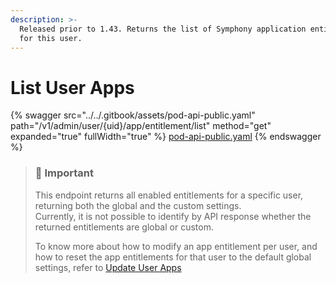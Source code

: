 ```yaml
---
description: >-
  Released prior to 1.43. Returns the list of Symphony application entitlements
  for this user.
---
```


# List User Apps

{% swagger src="../../.gitbook/assets/pod-api-public.yaml" path="/v1/admin/user/{uid}/app/entitlement/list" method="get" expanded="true" fullWidth="true" %}
[pod-api-public.yaml](../../.gitbook/assets/pod-api-public.yaml)
{% endswagger %}

> ### 🚧 Important
>
> This endpoint returns all enabled entitlements for a specific user, returning both the global and the custom settings.\
> Currently, it is not possible to identify by API response whether the returned entitlements are global or custom.
>
> To know more about how to modify an app entitlement per user, and how to reset the app entitlements for that user to the default global settings, refer to [Update User Apps](partial-update-user-apps.md)
